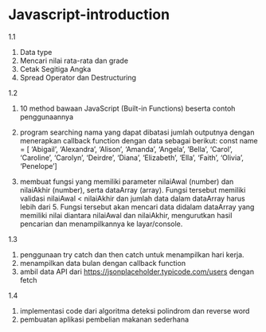 # Javascript-introduction

1.1

1. Data type
2. Mencari nilai rata-rata dan grade
3. Cetak Segitiga Angka
4. Spread Operator dan Destructuring

1.2

1. 10 method bawaan JavaScript (Built-in Functions) beserta contoh penggunaannya

2. program searching nama yang dapat dibatasi jumlah outputnya dengan menerapkan callback function dengan data sebagai berikut:
   const name = [
   ‘Abigail’, ‘Alexandra’, ‘Alison’,
   ‘Amanda’, ‘Angela’, ’Bella’,
   ‘Carol’, ‘Caroline’, ‘Carolyn’,
   ‘Deirdre’, ‘Diana’, ‘Elizabeth’,
   ‘Ella’, ‘Faith’, ‘Olivia’, ‘Penelope’]

3. membuat fungsi yang memiliki parameter nilaiAwal (number) dan nilaiAkhir (number), serta dataArray (array).
   Fungsi tersebut memiliki validasi nilaiAwal < nilaiAkhir dan jumlah data dalam dataArray harus lebih dari 5.
   Fungsi tersebut akan mencari data didalam dataArray yang memiliki nilai diantara nilaiAwal dan nilaiAkhir, mengurutkan hasil pencarian dan menampilkannya ke layar/console.

1.3

1. penggunaan try catch dan then catch untuk menampilkan hari kerja.
2. menampilkan data bulan dengan callback function
3. ambil data API dari https://jsonplaceholder.typicode.com/users dengan fetch

1.4

1. implementasi code dari algoritma deteksi polindrom dan reverse word
2. pembuatan aplikasi pembelian makanan sederhana
